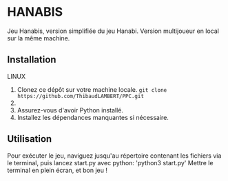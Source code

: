 # HANABIS

Jeu Hanabis, version simplifiée du jeu Hanabi. Version multijoueur en local sur la même machine.

## Installation

LINUX
1. Clonez ce dépôt sur votre machine locale.
`git clone https://github.com/ThibaudLAMBERT/PPC.git`
3.       
4. Assurez-vous d'avoir Python installé.
5. Installez les dépendances manquantes si nécessaire.

## Utilisation

Pour exécuter le jeu, naviguez jusqu'au répertoire contenant les fichiers via le terminal, puis lancez start.py avec python: 
'python3 start.py'
Mettre le terminal en plein écran, et bon jeu !
